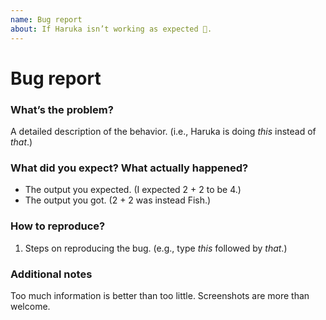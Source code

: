 ```yaml
---
name: Bug report
about: If Haruka isn’t working as expected 🤔.
---
```


# Bug report

### What’s the problem?
A detailed description of the behavior. (i.e., Haruka is doing _this_ instead of _that_.)

### What did you expect? What actually happened?
- The output you expected. (I expected 2 + 2 to be 4.)
- The output you got. (2 + 2 was instead Fish.)

### How to reproduce?
1. Steps on reproducing the bug. (e.g., type _this_ followed by _that_.)

### Additional notes
Too much information is better than too little. Screenshots are more than welcome.
